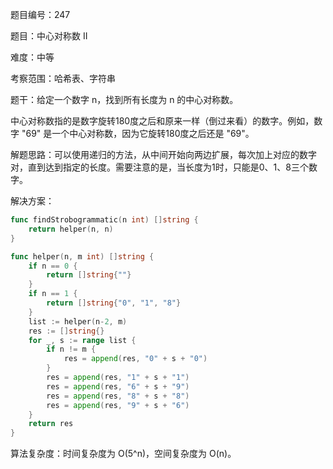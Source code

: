 题目编号：247

题目：中心对称数 II

难度：中等

考察范围：哈希表、字符串

题干：给定一个数字 n，找到所有长度为 n 的中心对称数。

中心对称数指的是数字旋转180度之后和原来一样（倒过来看）的数字。例如，数字 "69" 是一个中心对称数，因为它旋转180度之后还是 "69"。

解题思路：可以使用递归的方法，从中间开始向两边扩展，每次加上对应的数字对，直到达到指定的长度。需要注意的是，当长度为1时，只能是0、1、8三个数字。

解决方案：

```go
func findStrobogrammatic(n int) []string {
    return helper(n, n)
}

func helper(n, m int) []string {
    if n == 0 {
        return []string{""}
    }
    if n == 1 {
        return []string{"0", "1", "8"}
    }
    list := helper(n-2, m)
    res := []string{}
    for _, s := range list {
        if n != m {
            res = append(res, "0" + s + "0")
        }
        res = append(res, "1" + s + "1")
        res = append(res, "6" + s + "9")
        res = append(res, "8" + s + "8")
        res = append(res, "9" + s + "6")
    }
    return res
}
```

算法复杂度：时间复杂度为 O(5^n)，空间复杂度为 O(n)。